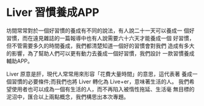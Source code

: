# Liver 習慣養成APP

坊間常常對於一個好習慣的養成有不同的說法，有人說二十一天可以養成一
個好習慣，而在遠見雜誌的一篇報導中也有人說需要六十六天才能養成一個
好習慣，但不管需要多久的時間養成，我們都清楚知道一個好的習慣會對我們
造成有多大的影響，為了幫助人們可以更有動力去養成一個好習慣，我們設計
一款習慣養成輔助APP。

Liver 原意是肝，現代人常常用來形容「花費大量時間」的意思，這代表著
養成一個習慣的必要條件;而我們也將 Liver 轉化為 Live+er，意味著生活的人。
我們希望使用者也可以成為一個有生活的人，而不再陷入被惰性拖延、生活毫
無目標的泥沼中，匯合以上兩點概念，我們構思出本次專題。

